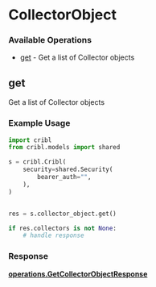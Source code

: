 # CollectorObject

### Available Operations

* [get](#get) - Get a list of Collector objects

## get

Get a list of Collector objects

### Example Usage

```python
import cribl
from cribl.models import shared

s = cribl.Cribl(
    security=shared.Security(
        bearer_auth="",
    ),
)


res = s.collector_object.get()

if res.collectors is not None:
    # handle response
```


### Response

**[operations.GetCollectorObjectResponse](../../models/operations/getcollectorobjectresponse.md)**

